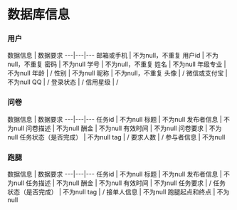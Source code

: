 # 数据库信息
### 用户

数据信息 | 数据要求 
---|---|---
邮箱或手机 | 不为null，不重复
用户id | 不为null，不重复
密码 | 不为null
学号 | 不为null，不重复
姓名 | 不为null 
年级专业 | 不为null 
年龄 | / 
性别 | 不为null 
昵称 | 不为null，不重复
头像 | / 
微信或支付宝 | 不为null 
QQ | /
登录状态 | /
信用星级 | /



### 问卷

数据信息 | 数据要求 
---|---|---
任务id | 不为null 
标题 | 不为null 
发布者信息 | 不为null 
问卷描述 | 不为null 
酬金 | 不为null 
有效时间 | 不为null
问卷要求 | 不为null 
任务状态（是否完成） | 不为null 
tag | / 
要求人数 | / 
参与者信息 | 不为null 


### 跑腿

数据信息 | 数据要求 
---|---|---
任务id | 不为null 
标题 | 不为null 
发布者信息 | 不为null 
任务描述 | 不为null 
酬金 | 不为null 
有效时间 | 不为null
任务要求 | / 
任务状态（是否完成） | 不为null 
tag | / 
接单人信息 | 不为null 
跑腿起点和终点 | 不为null 
